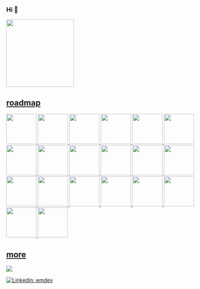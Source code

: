 ### Hi 👋

<div>
  <a href="https://github.com/jokeCloud">
  <img height="180em" src="https://github-readme-stats.vercel.app/api/top-langs/?username=jokeCloud&layout=compact&langs_count=7&theme=github_dark"/>
</div>
  
## roadmap
<p align="left">
  <img src="https://cdn.jsdelivr.net/gh/devicons/devicon/icons/javascript/javascript-original.svg"  width="80" height="80"/>
  <img src="https://cdn.jsdelivr.net/gh/devicons/devicon/icons/nodejs/nodejs-original.svg"          width="80" height="80"/>
  <img src="https://cdn.jsdelivr.net/gh/devicons/devicon/icons/react/react-original.svg"            width="80" height="80"/>
  <img src="https://cdn.jsdelivr.net/gh/devicons/devicon/icons/php/php-original.svg"                width="80" height="80"/>
  <img src="https://cdn.jsdelivr.net/gh/devicons/devicon/icons/laravel/laravel-plain.svg"           width="80" height="80"/>
  <img src="https://cdn.jsdelivr.net/gh/devicons/devicon/icons/python/python-original-wordmark.svg" width="80" height="80"/>
  <img src="https://cdn.jsdelivr.net/gh/devicons/devicon/icons/django/django-plain.svg"             width="80" height="80"/>
  <img src="https://cdn.jsdelivr.net/gh/devicons/devicon/icons/flask/flask-original.svg"            width="80" height="80"/>
  <img src="https://cdn.jsdelivr.net/gh/devicons/devicon/icons/sqlalchemy/sqlalchemy-original.svg"  width="80" height="80"/>
  <img src="https://cdn.jsdelivr.net/gh/devicons/devicon/icons/html5/html5-original.svg"            width="80" height="80"/>
  <img src="https://cdn.jsdelivr.net/gh/devicons/devicon/icons/css3/css3-original.svg"              width="80" height="80"/>
  <img src="https://cdn.jsdelivr.net/gh/devicons/devicon/icons/bootstrap/bootstrap-original.svg"    width="80" height="80"/>
  <img src="https://cdn.jsdelivr.net/gh/devicons/devicon/icons/java/java-original.svg"              width="80" height="80"/>
  <img src="https://cdn.jsdelivr.net/gh/devicons/devicon/icons/lua/lua-original.svg"                width="80" height="80"/>
  <img src="https://cdn.jsdelivr.net/gh/devicons/devicon/icons/docker/docker-original.svg"          width="80" height="80"/>
  <img src="https://cdn.jsdelivr.net/gh/devicons/devicon/icons/mysql/mysql-original.svg"            width="80" height="80"/>
  <img src="https://cdn.jsdelivr.net/gh/devicons/devicon/icons/postgresql/postgresql-original.svg"  width="80" height="80"/>
  <img src="https://cdn.jsdelivr.net/gh/devicons/devicon/icons/linux/linux-original.svg"            width="80" height="80"/>
  <img src="https://cdn.jsdelivr.net/gh/devicons/devicon/icons/debian/debian-original.svg"          width="80" height="80"/>
  <img src="https://cdn.jsdelivr.net/gh/devicons/devicon/icons/ubuntu/ubuntu-plain.svg"             width="80" height="80"/>
</p>
  
  ## more
 
<div> 
  <a href="https://www.youtube.com/channel/UCVcVVbpjauEo6PQYEjdb5QQ" target="_blank"><img src="https://img.shields.io/badge/digitalfenix-323232?style=for-the-badge&logo=youtube&logoColor=black" target="_blank"></a>
</div>
  
[![Linkedin: emdev](https://img.shields.io/badge/-emdev-blue?style=flat-square&logo=Linkedin&logoColor=white&link=https://www.linkedin.com/in/emerson-medalha/)](https://www.linkedin.com/in/emerson-medalha/)  

